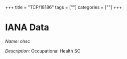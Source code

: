+++
title = "TCP/18186"
tags = [""]
categories = [""]
+++

# IANA Data

_Name:_ ohsc

_Description:_ Occupational Health SC

